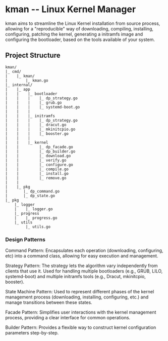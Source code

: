 # kman -- Linux Kernel Manager

kman aims to streamline the Linux Kernel installation from source process, allowing for a
"reproducible" way of downloading, compiling, installing, configuring, patching the kernel,
generating a initramfs image and configuring the bootloader, based on the tools available
of your system.

## Project Structure

```
kman/
|_ cmd/
|    |_ kman/
|        |_ kman.go
|_ internal/
|    |_ app
|    |    |_ bootloader
|    |    |    |_ dp_strategy.go
|    |    |    |_ grub.go
|    |    |    |_ systemd-boot.go
|    |    |   
|    |    |_ initramfs
|    |    |    |_ dp_strategy.go
|    |    |    |_ dracut.go
|    |    |    |_ mkinitcpio.go
|    |    |    |_ booster.go
|    |    |   
|    |    |_ kernel
|    |         |_ dp_facade.go
|    |         |_ dp_builder.go
|    |         |_ download.go
|    |         |_ verify.go
|    |         |_ configure.go
|    |         |_ compile.go
|    |         |_ install.go
|    |         |_ remove.go
|    |        
|    |_ pkg
|       |_ dp_command.go
|       |_ dp_state.go
|_ pkg
    |_ logger
    |    |_ logger.go
    |_ progress
    |    |_ progress.go
    |_ utils
         |_ utils.go
```

### Design Patterns

Command Pattern: Encapsulates each operation (downloading, configuring, etc)
into a command class, allowing for easy execution and management.

Strategy Pattern: The strategy lets the algorithm vary independently from clients
that use it. Used for handling multiple bootloaders (e.g., GRUB, LILO, systemd-boot)
and multiple initramfs tools (e.g., Dracut, mkinitcpio, booster).

State Machine Pattern: Used to represent different phases of the kernel management
process (downloading, installing, configuring, etc.) and manage transitions between these states.

Facade Pattern: Simplifies user interactions with the kernel management process,
providing a clear interface for common operations.

Builder Pattern: Provides a flexible way to construct kernel configuration parameters step-by-step.
